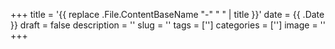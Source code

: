 +++
title = '{{ replace .File.ContentBaseName "-" " " | title }}'
date = {{ .Date }}
draft = false
description = ''
slug = ''
tags = ['']
categories = ['']
image = ''
+++
